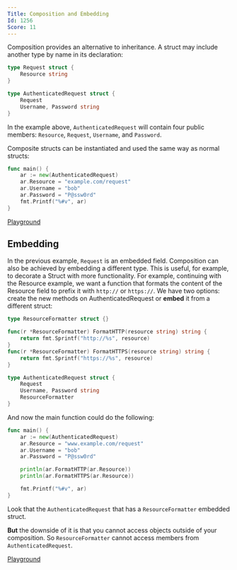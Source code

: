```yaml
---
Title: Composition and Embedding
Id: 1256
Score: 11
---
```

Composition provides an alternative to inheritance. A struct may include another type by name in its declaration:

```go
type Request struct {
    Resource string
}

type AuthenticatedRequest struct {
    Request
    Username, Password string
}
```

In the example above, `AuthenticatedRequest` will contain four public members: `Resource`, `Request`, `Username`, and `Password`.

Composite structs can be instantiated and used the same way as normal structs:

```go
func main() {
    ar := new(AuthenticatedRequest)
    ar.Resource = "example.com/request"
    ar.Username = "bob"
    ar.Password = "P@ssw0rd"
    fmt.Printf("%#v", ar)
}
```

[Playground](https://play.golang.org/p/MfBhvhNMa-)

## Embedding

In the previous example, `Request` is an embedded field. Composition can also be achieved by embedding a different type. This is useful, for example, to decorate a Struct with more functionality. For example, continuing with the Resource example, we want a function that formats the content of the Resource field to prefix it with `http://` or `https://`. We have two options: create the new methods on AuthenticatedRequest or **embed** it from a different struct:

```go
type ResourceFormatter struct {}

func(r *ResourceFormatter) FormatHTTP(resource string) string {
    return fmt.Sprintf("http://%s", resource)
}
func(r *ResourceFormatter) FormatHTTPS(resource string) string {
    return fmt.Sprintf("https://%s", resource)
}

type AuthenticatedRequest struct {
    Request
    Username, Password string
    ResourceFormatter
}

```

And now the main function could do the following:

```go
func main() {
    ar := new(AuthenticatedRequest)
    ar.Resource = "www.example.com/request"
    ar.Username = "bob"
    ar.Password = "P@ssw0rd"

    println(ar.FormatHTTP(ar.Resource))
    println(ar.FormatHTTPS(ar.Resource))

    fmt.Printf("%#v", ar)
}
```

Look that the `AuthenticatedRequest` that has a `ResourceFormatter` embedded struct.

**But** the downside of it is that you cannot access objects outside of your composition. So `ResourceFormatter` cannot access members from `AuthenticatedRequest`.

[Playground](https://play.golang.org/p/Ngl3D8UW5I)
